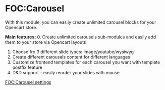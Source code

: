 # FOC:Carousel

With this module, you can easily create unlimited carousel blocks for your Opencart store.

**Main features:**
0. Create unlimited carousels sub-modules and easily add them to your store via Opencart layouts
1. Choose fro 3 different slide types: image/youtube/wysiwyg
2. Create different carousels content for different languages
3. Customize frontend templates for each carousel you want with template postfix feature
4. D&D support - easily reorder your slides with mouse

[FOC:Carousel settings](./preview.png)
